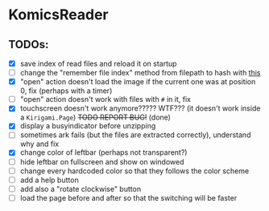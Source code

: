 # KomicsReader

## TODOs:
* [x] save index of read files and reload it on startup
* [ ] change the "remember file index" method from filepath to hash with [this](https://doc.qt.io/qt-5/qcryptographichash.html)
* [x] "open" action doesn't load the image if the current one was at position 0, fix (perhaps with a timer)
* [ ] "open" action doesn't work with files with `#` in it, fix
* [x] touchscreen doesn't work anymore????? WTF??? (it doesn't work inside a `Kirigami.Page`) ~~TODO REPORT BUG!~~ (done)
* [x] display a busyindicator before unzipping
* [ ] sometimes ark fails (but the files are extracted correctly), understand why and fix
* [x] change color of leftbar (perhaps not transparent?)
* [ ] hide leftbar on fullscreen and show on windowed
* [ ] change every hardcoded color so that they follows the color scheme
* [ ] add a help button
* [ ] add also a "rotate clockwise" button
* [ ] load the page before and after so that the switching will be faster